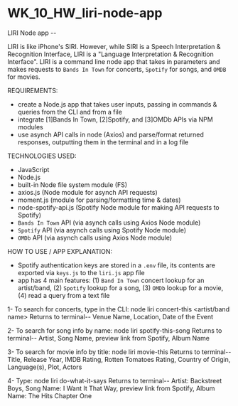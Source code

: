 # WK_10_HW_liri-node-app

LIRI Node app --

LIRI is like iPhone's SIRI. However, while SIRI is a Speech Interpretation & Recognition Interface, LIRI is a "Language Interpretation & Recognition Interface". LIRI is a command line node app that takes in parameters and makes requests to `Bands In Town` for concerts, `Spotify` for songs, and `OMDB` for movies.


REQUIREMENTS:
- create a Node.js app that takes user inputs, passing in commands & queries from the CLI and from a file
- integrate [1]Bands In Town, [2]Spotify, and [3]OMDb APIs via NPM modules
- use asynch API calls in node (Axios) and parse/format returned responses, outputting them in the terminal and in a log file


TECHNOLOGIES USED:
- JavaScript
- Node.js
- built-in Node file system module (FS)
- axios.js (Node module for asynch API requests)
- moment.js (module for parsing/formatting time & dates)
- node-spotify-api.js (Spotify Node module for making API requests to Spotify)
- `Bands In Town` API (via asynch calls using Axios Node module)
- `Spotify` API (via asynch calls using Spotify Node module)
- `OMDb` API (via asynch calls using Axios Node module)


HOW TO USE / APP EXPLANATION:
- Spotify authentication keys are stored in a `.env` file, its contents are exported via `keys.js` to the `liri.js` app file
- app has 4 main features:
  (1) `Band In Town` concert lookup for an artist/band,
  (2) `Spotify` lookup for a song,
  (3) `OMDb` lookup for a movie,
  (4) read a query from a text file

1- To search for concerts, type in the CLI: node liri concert-this <artist/band name>
Returns to terminal-- Venue Name, Location, Date of the Event

2- To search for song info by name: node liri spotify-this-song <song name>
Returns to terminal-- Artist, Song Name, preview link from Spotify, Album Name

3- To search for movie info by title: node liri movie-this <movie name>
Returns to terminal-- Title, Release Year, IMDB Rating, Rotten Tomatoes Rating, Country of Origin, Language(s), Plot, Actors

4- Type: node liri do-what-it-says
Returns to terminal-- Artist: Backstreet Boys, Song Name: I Want It That Way, preview link from Spotify, Album Name: The Hits Chapter One